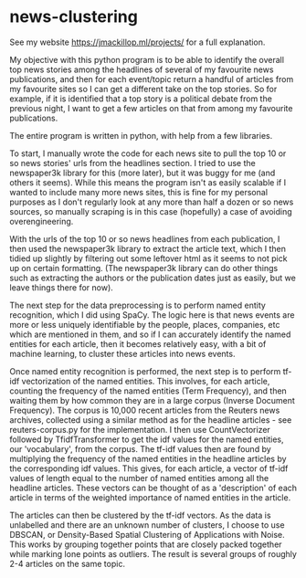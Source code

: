 # news-clustering

See my website https://jmackillop.ml/projects/ for a full explanation.



My objective with this python program is to be able to identify the overall top news stories among the headlines of several of my favourite news publications, and then for each event/topic return a handful of articles from my favourite sites so I can get a different take on the top stories. So for example, if it is identified that a top story is a political debate from the previous night, I want to get a few articles on that from among my favourite publications.

The entire program is written in python, with help from a few libraries.

To start, I manually wrote the code for each news site to pull the top 10 or so news stories' urls from the headlines section. I tried to use the newspaper3k library for this (more later), but it was buggy for me (and others it seems). While this means the program isn't as easily scalable if I wanted to include many more news sites, this is fine for my personal purposes as I don't regularly look at any more than half a dozen or so news sources, so manually scraping is in this case (hopefully) a case of avoiding overengineering.

With the urls of the top 10 or so news headlines from each publication, I then used the newspaper3k library to extract the article text, which I then tidied up slightly by filtering out some leftover html as it seems to not pick up on certain formatting. (The newspaper3k library can do other things such as extracting the authors or the publication dates just as easily, but we leave things there for now).

The next step for the data preprocessing is to perform named entity recognition, which I did using SpaCy. The logic here is that news events are more or less uniquely identifiable by the people, places, companies, etc which are mentioned in them, and so if I can accurately identify the named entities for each article, then it becomes relatively easy, with a bit of machine learning, to cluster these articles into news events.

Once named entity recognition is performed, the next step is to perform tf-idf vectorization of the named entities. This involves, for each article, counting the frequency of the named entities (Term Frequency), and then waiting them by how common they are in a large corpus (Inverse Document Frequency). The corpus is 10,000 recent articles from the Reuters news archives, collected using a similar method as for the headline articles - see reuters-corpus.py for the implementation. I then use CountVectorizer followed by TfidfTransformer to get the idf values for the named entities, our 'vocabulary', from the corpus. The tf-idf values then are found by multiplying the frequency of the named entities in the headline articles by the corresponding idf values. This gives, for each article, a vector of tf-idf values of length equal to the number of named entities among all the headline articles. These vectors can be thought of as a 'description' of each article in terms of the weighted importance of named entities in the article.

The articles can then be clustered by the tf-idf vectors. As the data is unlabelled and there are an unknown number of clusters, I choose to use DBSCAN, or Density-Based Spatial Clustering of Applications with Noise. This works by grouping together points that are closely packed together while marking lone points as outliers. The result is several groups of roughly 2-4 articles on the same topic.
